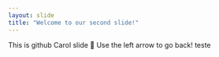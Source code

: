 ```yaml
---
layout: slide
title: "Welcome to our second slide!"
---
```

This is github Carol slide :tada:
Use the left arrow to go back!
teste
